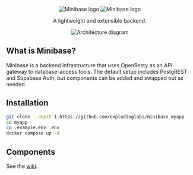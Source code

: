 <p align="center">
  <img alt="Minibase logo" src="https://github.com/explodinglabs/minibase/blob/main/logo-light-mode.png?raw=true#gh-light-mode-only" />
  <img alt="Minibase logo" src="https://github.com/explodinglabs/minibase/blob/main/logo-dark-mode.png?raw=true#gh-dark-mode-only" />
</p>

<p align="center">
  A lightweight and extensible backend.
</p>

<p align="center">
  <img alt="Architecture diagram" src="https://github.com/explodinglabs/minibase/blob/main/architecture.svg?raw=true" />
</p>

## What is Minibase?

Minibase is a backend infrastructure that uses OpenResty as an API gateway to
database-access tools. The default setup includes PostgREST and Supabase Auth,
but components can be added and swapped out as needed.

## Installation

```sh
git clone --depth 1 https://github.com/explodinglabs/minibase myapp
cd myapp
cp .example.env .env
docker compose up -d
```

## Components

See the [wiki](https://github.com/explodinglabs/minibase/wiki).
